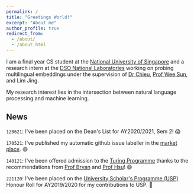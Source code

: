 ```yaml
---
permalink: /
title: "Greetings World!"
excerpt: "About me"
author_profile: true
redirect_from: 
  - /about/
  - /about.html
---
```

I am a final year CS student at the [National University of Singapore](https://www.comp.nus.edu.sg) and a research intern at the [DSO National Laboratories](https://www.dso.org.sg) working on probing multilingual embeddings under the supervision of [Dr Chieu](https://chaileon.github.io), [Prof Wee Sun](https://www.comp.nus.edu.sg/~leews/), and Lim Jing.

My research interest lies in the intersection between natural language processing and machine learning.
## News
`120621`: I've been placed on the Dean's List for AY2020/2021, Sem 2! 😱

`170521`: I've published my automatic github issue labeller in the [market place](https://github.com/marketplace/actions/auto-github-issue-labeller). 😄

`140121`: I've been offered admission to the [Turing Programme](https://www.comp.nus.edu.sg/programmes/ug/cs/tp/) thanks to the recommendations from [Prof Bryan](https://www.comp.nus.edu.sg/~lowkh/research.html) and [Prof Hsu](https://www.comp.nus.edu.sg/~dyhsu/)! 😄

`221120`: I've been placed on the [University Scholar's Programme (USP)](https://www.usp.nus.edu.sg) Honour Roll for AY2019/2020 for my contributions to USP. 🙂

